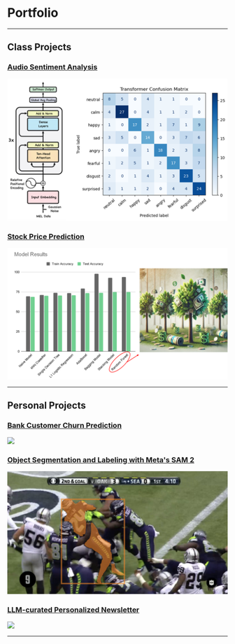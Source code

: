 # Portfolio
---

## Class Projects

### [Audio Sentiment Analysis](/audio_sentiment)
<a href="/audio_sentiment">
  <img src="images/audio_project_image.png" class="project-image">
</a>

### [Stock Price Prediction](/docs/stock_prediction.html)
<a href="/docs/stock_prediction.html">
  <img src="images/stock_project_image.png" class="project-image">
</a>  

---

## Personal Projects

### [Bank Customer Churn Prediction](/docs/bank_churn.html)  
<a href="/docs/bank_churn.html">
  <img src="images/bank_churn_image.png" class="project-image"/>
</a>

### [Object Segmentation and Labeling with Meta's SAM 2](/docs/SAM2_labeling.fixed.html)   
<a href="/docs/SAM2_labeling.fixed.html">
  <img src="images/SAM2_image.png" class="project-image"/>
</a>

### [LLM-curated Personalized Newsletter](/pdf/sample_presentation.pdf)  
<img src="images/dummy_thumbnail.jpg?raw=true"/>

---


